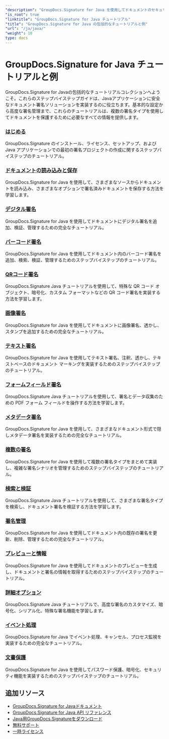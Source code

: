 ```yaml
---
"description": "GroupDocs.Signature for Java を使用してドキュメントのセキュリティをマスター - Java アプリケーションで署名、検証、更新、削除、メタデータの抽出、ドキュメントの効率的な管理を行うための完全なチュートリアル。"
"is_root": true
"linktitle": "GroupDocs.Signature for Java チュートリアル"
"title": "GroupDocs.Signature for Java の包括的なチュートリアルと例"
"url": "/ja/java/"
"weight": 10
type: docs
---
```

# GroupDocs.Signature for Java チュートリアルと例

GroupDocs.Signature for Javaの包括的なチュートリアルコレクションへようこそ。これらのステップバイステップガイドは、Javaアプリケーションに安全なドキュメント署名ソリューションを実装するのに役立ちます。基本的な設定から高度な署名管理まで、これらのチュートリアルは、複数の署名タイプを使用してドキュメントを保護するために必要なすべての情報を提供します。

### [はじめる](./getting-started/)
GroupDocs.Signature のインストール、ライセンス、セットアップ、および Java アプリケーションでの最初の署名プロジェクトの作成に関するステップバイステップのチュートリアル。

### [ドキュメントの読み込みと保存](./document-loading-saving/)
GroupDocs.Signature for Java を使用して、さまざまなソースからドキュメントを読み込み、さまざまなオプションで署名済みドキュメントを保存する方法を学習します。

### [デジタル署名](./digital-signatures/)
GroupDocs.Signature for Java を使用してドキュメントにデジタル署名を追加、検証、管理するための完全なチュートリアル。

### [バーコード署名](./barcode-signatures/)
GroupDocs.Signature for Java を使用してドキュメント内のバーコード署名を追加、検索、検証、管理するためのステップバイステップのチュートリアル。

### [QRコード署名](./qr-code-signatures/)
GroupDocs.Signature Java チュートリアルを使用して、特殊な QR コード オブジェクト、暗号化、カスタム フォーマットなどの QR コード署名を実装する方法を学習します。

### [画像署名](./image-signatures/)
GroupDocs.Signature for Java を使用してドキュメントに画像署名、透かし、スタンプを追加するための完全なチュートリアル。

### [テキスト署名](./text-signatures/)
GroupDocs.Signature for Java を使用してテキスト署名、注釈、透かし、テキストベースのドキュメント マーキングを実装するためのステップバイステップのチュートリアル。

### [フォームフィールド署名](./form-field-signatures/)
GroupDocs.Signature Java チュートリアルを使用して、署名とデータ収集のための PDF フォーム フィールドを操作する方法を学習します。

### [メタデータ署名](./metadata-signatures/)
GroupDocs.Signature for Java を使用して、さまざまなドキュメント形式で隠しメタデータ署名を実装するための完全なチュートリアル。

### [複数の署名](./multiple-signatures/)
GroupDocs.Signature for Java を使用して複数の署名タイプをまとめて実装し、複雑な署名シナリオを管理するためのステップバイステップのチュートリアル。

### [検索と検証](./search-verification/)
GroupDocs.Signature Java チュートリアルを使用して、さまざまな署名タイプを検索し、ドキュメント署名を検証する方法を学習します。

### [署名管理](./signature-management/)
GroupDocs.Signature for Java を使用してドキュメント内の既存の署名を更新、削除、管理するための完全なチュートリアル。

### [プレビューと情報](./preview-info/)
GroupDocs.Signature for Java を使用してドキュメントのプレビューを生成し、ドキュメントと署名の情報を取得するためのステップバイステップのチュートリアル。

### [詳細オプション](./advanced-options/)
GroupDocs.Signature Java チュートリアルで、高度な署名のカスタマイズ、暗号化、シリアル化、特殊な署名機能を学習します。

### [イベント処理](./event-handling/)
GroupDocs.Signature for Java でイベント処理、キャンセル、プロセス監視を実装するための完全なチュートリアル。

### [文書保護](./document-protection/)
GroupDocs.Signature for Java を使用してパスワード保護、暗号化、セキュリティ機能を実装するためのステップバイステップのチュートリアル。

## 追加リソース

- [GroupDocs.Signature for Javaドキュメント](https://docs.groupdocs.com./)
- [GroupDocs.Signature for Java API リファレンス](https://reference.groupdocs.com./)
- [Java用GroupDocs.Signatureをダウンロード](https://releases.groupdocs.com./)
- [無料サポート](https://forum.groupdocs.com/)
- [一時ライセンス](https://purchase.groupdocs.com/temporary-license/)